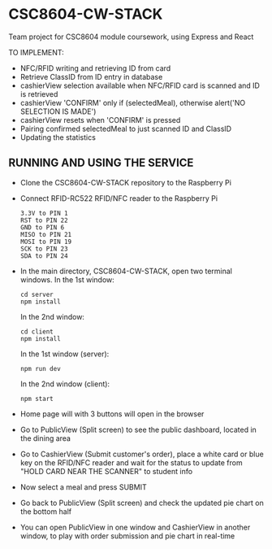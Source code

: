# CSC8604-CW-STACK
Team project for CSC8604 module coursework, using Express and React

TO IMPLEMENT:

- NFC/RFID writing and retrieving ID from card
- Retrieve ClassID from ID entry in database
- cashierView selection available when NFC/RFID card is scanned and ID is retrieved
- cashierView 'CONFIRM' only if (selectedMeal), otherwise alert('NO SELECTION IS MADE')
- cashierView resets when 'CONFIRM' is pressed
- Pairing confirmed selectedMeal to just scanned ID and ClassID
- Updating the statistics




## RUNNING AND USING THE SERVICE

* Clone the CSC8604-CW-STACK repository to the Raspberry Pi
* Connect RFID-RC522 RFID/NFC reader to the Raspberry Pi
    ```
    3.3V to PIN 1
    RST to PIN 22
    GND to PIN 6
    MISO to PIN 21
    MOSI to PIN 19
    SCK to PIN 23
    SDA to PIN 24
    ```

* In the main directory, CSC8604-CW-STACK, open two terminal windows. In the 1st window:
    ```
    cd server
    npm install
    ```

    In the 2nd window:
    ```
    cd client
    npm install
    ```

    In the 1st window (server):
    ```
    npm run dev
    ```

    In the 2nd window (client):
    ```
    npm start
    ```

* Home page will with 3 buttons will open in the browser
* Go to PublicView (Split screen) to see the public dashboard, located in the dining area
* Go to CashierView (Submit customer's order), place a white card or blue key on the RFID/NFC
reader and wait for the status to update from "HOLD CARD NEAR THE SCANNER" to student info
* Now select a meal and press SUBMIT
* Go back to PublicView (Split screen) and check the updated pie chart on the bottom half
* You can open PublicView in one window and CashierView in another window, to play with order
submission and pie chart in real-time
